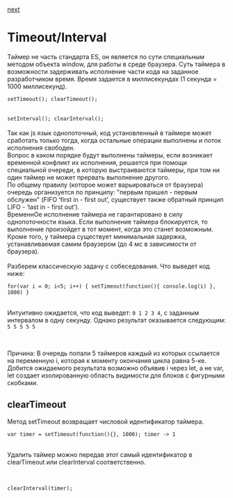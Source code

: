 <a href="02.md">next</a>

<h1>Timeout/Interval</h1>

<div>
Таймер не часть стандарта ES, он является по сути специальным методом объекта window, для работы в среде браузера.
Суть таймера в возможности задерживать исполнение части кода на заданное разработчиком время.
Время задается в миллисекундах (1 секунда = 1000 миллисекунд).
</div>

<div>
<code>
setTimeout(); clearTimeout();
</code>
<br/>
<code>
setInterval(); clearInterval();
</code>
</div>

<br/>

<div>
Так как js язык однопоточный, код установленный в таймере
может сработать только тогда, когда остальные операции выполнены и поток исполнения свободен.

<div>
Вопрос в каком порядке будут выполнены таймеры, если возникает временной конфликт их исполнения,
решается при помощи специальной очереди, в которую выстраиваются таймеры,
при том ни один таймер не может прервать выполнение другого.

<br/>
По общему правилу (которое может варьироваться от браузера) очередь организуется по принципу:
"первым пришел - первым обслужен" (FIFO ‘first in - first out’, существует также обратный принцип LIFO - ‘last in - first out’).
</div>

<div>
ВременнОе исполнение таймера не гарантировано в силу однопоточности языка.
Если выполнение таймера блокируется, то выполнение произойдет в тот момент, когда это станет возможным. Кроме того,
у таймера существует минимальная задержка, устанавливаемая самим браузером (до 4 мс в зависимости от браузера).
</div>
</div>

<br/>

<div>
Разберем классическую задачу с собеседования. Что выведет код ниже:

<br/>

<code>
for(var i = 0; i<5; i++) { setTimeout(function(){ console.log(i) }, 1000) }
</code>

<br/>

Интуитивно ожидается, что код выведет: <code>0 1 2 3 4</code>, с заданным интервалом в одну секунду.
Однако результат оказывается следующим: <code>5 5 5 5 5</code>

<br/>

Причина: В очередь попали 5 таймеров каждый из которых ссылается на переменную i, которая к моменту окончания цикла равна 5-ке.
Добится ожидаемого результата возможно объявив i через let, а не var, let создает изолированную область видимости для блоков
с фигурными скобками.

</div>

<h2>clearTimeout</h2>

<div>
Метод setTimeout возвращает числовой идентификатор таймера.

<br/>

<code>
var timer = setTimeout(function(){}, 1000); timer -> 1
</code>

<br/>

Удалить таймер можно передав этот самый идентификатор в clearTimeout или clearInterval соответственно.

<br/>

<code>
clearInterval(timer);
</code>

</div>